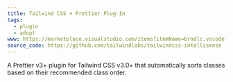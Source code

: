 ```yaml
---
title: Tailwind CSS + Prettier Plug-In
tags:
  - plugin
  - adopt
www: https://marketplace.visualstudio.com/items?itemName=bradlc.vscode-tailwindcss
source_code: https://github.com/tailwindlabs/tailwindcss-intellisense
---
```

A Prettier v3+ plugin for Tailwind CSS v3.0+ that automatically sorts classes based on their recommended class order.